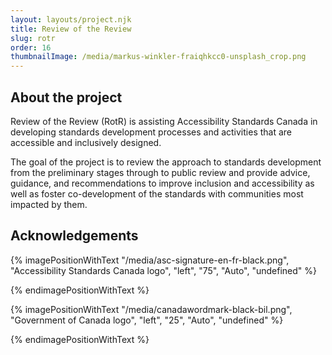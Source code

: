 ```yaml
---
layout: layouts/project.njk
title: Review of the Review
slug: rotr
order: 16
thumbnailImage: /media/markus-winkler-fraiqhkcc0-unsplash_crop.png
---
```

## About the project

Review of the Review (RotR) is assisting Accessibility Standards Canada in developing standards development processes and activities that are accessible and inclusively designed. 

The goal of the project is to review the approach to standards development from the preliminary stages through to public review and provide advice, guidance, and recommendations to improve inclusion and accessibility as well as foster co-development of the standards with communities most impacted by them. 

## Acknowledgements

{% imagePositionWithText "/media/asc-signature-en-fr-black.png", "Accessibility Standards Canada logo", "left", "75", "Auto", "undefined" %}

{% endimagePositionWithText %}

{% imagePositionWithText "/media/canadawordmark-black-bil.png", "Government of Canada logo", "left", "25", "Auto", "undefined" %}

{% endimagePositionWithText %}